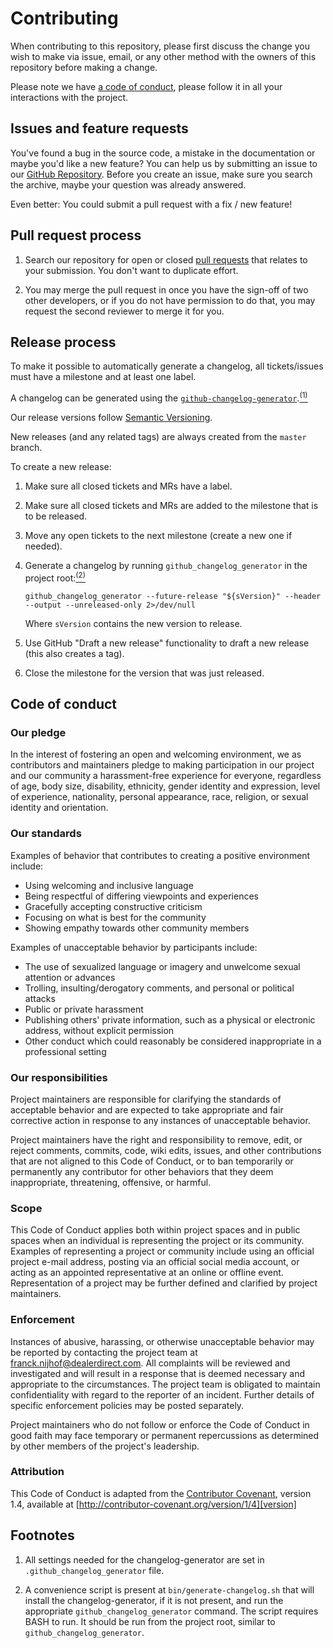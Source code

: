 # Contributing

When contributing to this repository, please first discuss the change you wish
to make via issue, email, or any other method with the owners of this repository
before making a change.

Please note we have [a code of conduct](#code-of-conduct), please follow it in all your interactions
with the project.

## Issues and feature requests

You've found a bug in the source code, a mistake in the documentation or maybe
you'd like a new feature? You can help us by submitting an issue to our
[GitHub Repository][github]. Before you create an issue, make sure you search
the archive, maybe your question was already answered.

Even better: You could submit a pull request with a fix / new feature!

## Pull request process

1. Search our repository for open or closed [pull requests][prs] that relates
   to your submission. You don't want to duplicate effort.

2. You may merge the pull request in once you have the sign-off of two other
   developers, or if you do not have permission to do that, you may request
   the second reviewer to merge it for you.

## Release process

To make it possible to automatically generate a changelog, all tickets/issues must have a milestone and at least one label.

A changelog can be generated using the [`github-changelog-generator`][github-changelog-generator].[<sup>(1)</sup>](#footnotes)

Our release versions follow [Semantic Versioning][semver].

New releases (and any related tags) are always created from the `master` branch.

To create a new release:

1. Make sure all closed tickets and MRs have a label.

2. Make sure all closed tickets and MRs are added to the milestone that is to be released.

3. Move any open tickets to the next milestone (create a new one if needed).

4. Generate a changelog by running `github_changelog_generator` in the project root:[<sup>(2)</sup>](#footnotes)
   ```
   github_changelog_generator --future-release "${sVersion}" --header --output --unreleased-only 2>/dev/null
   ```
   Where `sVersion` contains the new version to release.

5. Use GitHub "Draft a new release" functionality to draft a new release (this also creates a tag).

6. Close the milestone for the version that was just released.

## Code of conduct

### Our pledge

In the interest of fostering an open and welcoming environment, we as
contributors and maintainers pledge to making participation in our project and
our community a harassment-free experience for everyone, regardless of age, body
size, disability, ethnicity, gender identity and expression, level of experience,
nationality, personal appearance, race, religion, or sexual identity and
orientation.

### Our standards

Examples of behavior that contributes to creating a positive environment
include:

- Using welcoming and inclusive language
- Being respectful of differing viewpoints and experiences
- Gracefully accepting constructive criticism
- Focusing on what is best for the community
- Showing empathy towards other community members

Examples of unacceptable behavior by participants include:

- The use of sexualized language or imagery and unwelcome sexual attention or advances
- Trolling, insulting/derogatory comments, and personal or political attacks
- Public or private harassment
- Publishing others' private information, such as a physical or electronic address, without explicit permission
- Other conduct which could reasonably be considered inappropriate in a professional setting

### Our responsibilities

Project maintainers are responsible for clarifying the standards of acceptable
behavior and are expected to take appropriate and fair corrective action in
response to any instances of unacceptable behavior.

Project maintainers have the right and responsibility to remove, edit, or
reject comments, commits, code, wiki edits, issues, and other contributions
that are not aligned to this Code of Conduct, or to ban temporarily or
permanently any contributor for other behaviors that they deem inappropriate,
threatening, offensive, or harmful.

### Scope

This Code of Conduct applies both within project spaces and in public spaces
when an individual is representing the project or its community. Examples of
representing a project or community include using an official project e-mail
address, posting via an official social media account, or acting as an appointed
representative at an online or offline event. Representation of a project may be
further defined and clarified by project maintainers.

### Enforcement

Instances of abusive, harassing, or otherwise unacceptable behavior may be
reported by contacting the project team at franck.nijhof@dealerdirect.com. All
complaints will be reviewed and investigated and will result in a response that
is deemed necessary and appropriate to the circumstances. The project team is
obligated to maintain confidentiality with regard to the reporter of an incident.
Further details of specific enforcement policies may be posted separately.

Project maintainers who do not follow or enforce the Code of Conduct in good
faith may face temporary or permanent repercussions as determined by other
members of the project's leadership.

### Attribution

This Code of Conduct is adapted from the [Contributor Covenant][homepage],
version 1.4, available at [http://contributor-covenant.org/version/1/4][version]

[homepage]: http://contributor-covenant.org
[version]: http://contributor-covenant.org/version/1/4/
[github]: https://github.com/dealerdirect/phpcodesniffer-composer-installer/issues
[prs]: https://github.com/dealerdirect/phpcodesniffer-composer-installer/pulls

## Footnotes

1. All settings needed for the changelog-generator are set in `.github_changelog_generator` file.

2. A convenience script is present at `bin/generate-changelog.sh` that will install the changelog-generator, if it is not present, and run the appropriate `github_changelog_generator` command.
   The script requires BASH to run. It should be run from the project root, similar to `github_changelog_generator`.

[github-changelog-generator]: https://github.com/github-changelog-generator/github-changelog-generator/
[semver]: https://semver.org/
